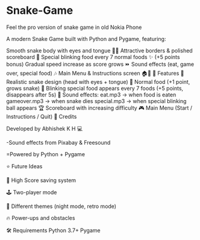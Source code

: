 # Snake-Game
Feel the pro version of snake game in old Nokia Phone

A modern Snake Game built with Python and Pygame, featuring:

Smooth snake body with eyes and tongue 👀👅
Attractive borders & polished scoreboard 🎨
Special blinking food every 7 normal foods ✨ (+5 points bonus)
Gradual speed increase as score grows ⏩
Sound effects (eat, game over, special food) 🎶
Main Menu & Instructions screen 🏠📜
🚀 Features
🐍 Realistic snake design (head with eyes + tongue)
🍏 Normal food (+1 point, grows snake)
🍊 Blinking special food appears every 7 foods (+5 points, disappears after 5s)
🎵 Sound effects:
eat.mp3 → when food is eaten
gameover.mp3 → when snake dies
special.mp3 → when special blinking ball appears
🏆 Scoreboard with increasing difficulty
🎮 Main Menu (Start / Instructions / Quit)
🙌 Credits

Developed by Abhishek K H 💻

-Sound effects from Pixabay & Freesound

=Powered by Python + Pygame

⭐ Future Ideas

🏅 High Score saving system

🕹️ Two-player mode

🌌 Different themes (night mode, retro mode)

🔥 Power-ups and obstacles

🛠 Requirements
Python 3.7+
Pygame
